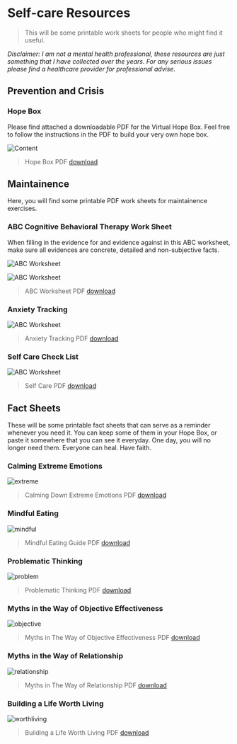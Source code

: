 
# Self-care Resources

>This will be some printable work sheets for people who might find it useful.

*Disclaimer: I am not a mental health professional, these resources are just something that I have collected over the years. For any serious issues please find a healthcare provider for professional advise.*

## Prevention and Crisis

### Hope Box

Please find attached a downloadable PDF for the Virtual Hope Box. Feel free to follow the instructions in the PDF to build your very own hope box.

![Content](../images/selfcare/Grief%20and%20Loss%20Coping/1.jpg)

>Hope Box PDF
[download](../files/pdf/Self%20Care/Grief%20and%20Loss%20Coping.pdf)

## Maintainence

Here, you will find some printable PDF work sheets for maintainence exercises.

### ABC Cognitive Behavioral Therapy Work Sheet

When filling in the evidence for and evidence against in this ABC worksheet, make sure all evidences are concrete, detailed and non-subjective facts.

![ABC Worksheet](../images/selfcare/Maintainence/2.jpg)

![ABC Worksheet](../images/selfcare/Maintainence/3.jpg)
>ABC Worksheet PDF
[download](../files/pdf/Self%20Care/ABC%20Model.pdf)

### Anxiety Tracking

![ABC Worksheet](../images/selfcare/Maintainence/4.png)

>Anxiety Tracking PDF
[download](../files/pdf/Self%20Care/Anxiety.pdf)

### Self Care Check List

![ABC Worksheet](../images/selfcare/Maintainence/1.png)

>Self Care PDF
[download](../files/pdf/Self%20Care/Self%20Care.pdf)

## Fact Sheets

These will be some printable fact sheets that can serve as a reminder whenever you need it. You can keep some of them in your Hope Box, or paste it somewhere that you can see it everyday. One day, you will no longer need them. Everyone can heal. Have faith.

### Calming Extreme Emotions

![extreme](../images/selfcare/Fact%20Sheets/extreme.jpg)

>Calming Down Extreme Emotions PDF
[download](../files/pdf/Self%20Care/Fact%20Sheets/extreme.pdf)

### Mindful Eating

![mindful](../images/selfcare/Fact%20Sheets/mindfuleating.jpg)

>Mindful Eating Guide PDF
[download](../files/pdf/Self%20Care/Fact%20Sheets/mindfuleating.pdf)

### Problematic Thinking

![problem](../images/selfcare/Fact%20Sheets/problematicthinking.jpg)

>Problematic Thinking PDF
[download](../files/pdf/Self%20Care/Fact%20Sheets/problematicthinking.pdf)

### Myths in the Way of Objective Effectiveness

![objective](../images/selfcare/Fact%20Sheets/objective.jpg)

>Myths in The Way of Objective Effectiveness PDF
[download](../files/pdf/Self%20Care/Fact%20Sheets/objective.pdf)

### Myths in the Way of Relationship

![relationship](../images/selfcare/Fact%20Sheets/selfrespect.jpg)

>Myths in The Way of Relationship PDF
[download](../files/pdf/Self%20Care/Fact%20Sheets/selfrespect.pdf)

### Building a Life Worth Living

![worthliving](../images/selfcare/Fact%20Sheets/worthliving.jpg)

>Building a Life Worth Living PDF
[download](../files/pdf/Self%20Care/Fact%20Sheets/worthliving.pdf)
